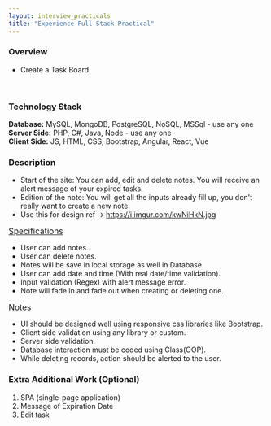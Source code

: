 ```yaml
---
layout: interview_practicals
title: "Experience Full Stack Practical"
---
```


### Overview

* Create a Task Board.
<br>

### Technology Stack

**Database:** MySQL, MongoDB, PostgreSQL, NoSQL, MSSql - use any one<br>
**Server Side:** PHP, C#, Java, Node - use any one<br>
**Client Side:** JS, HTML, CSS, Bootstrap, Angular, React, Vue<br>

### Description

* Start of the site: You can add, edit and delete notes. You will receive an alert message of your expired tasks.
* Edition of the note: You will get all the inputs already fill up, you don't really want to create a new note.
* Use this for design ref -> https://i.imgur.com/kwNiHkN.jpg

<font size="3"><u>Specifications</u></font>

* User can add notes.
* User can delete notes.
* Notes will be save in local storage as well in Database.
* User can add date and time (With real date/time validation).
* Input validation (Regex) with alert message error.
* Note will fade in and fade out when creating or deleting one.

<font size="3"><u>Notes</u></font>

* UI should be designed well using responsive css libraries like Bootstrap.
* Client side validation using any library or custom.
* Server side validation.
* Database interaction must be coded using Class(OOP).
* While deleting records, action should be alerted to the user.

### Extra Additional Work (Optional)

1. SPA (single-page application)
2. Message of Expiration Date
3. Edit task
